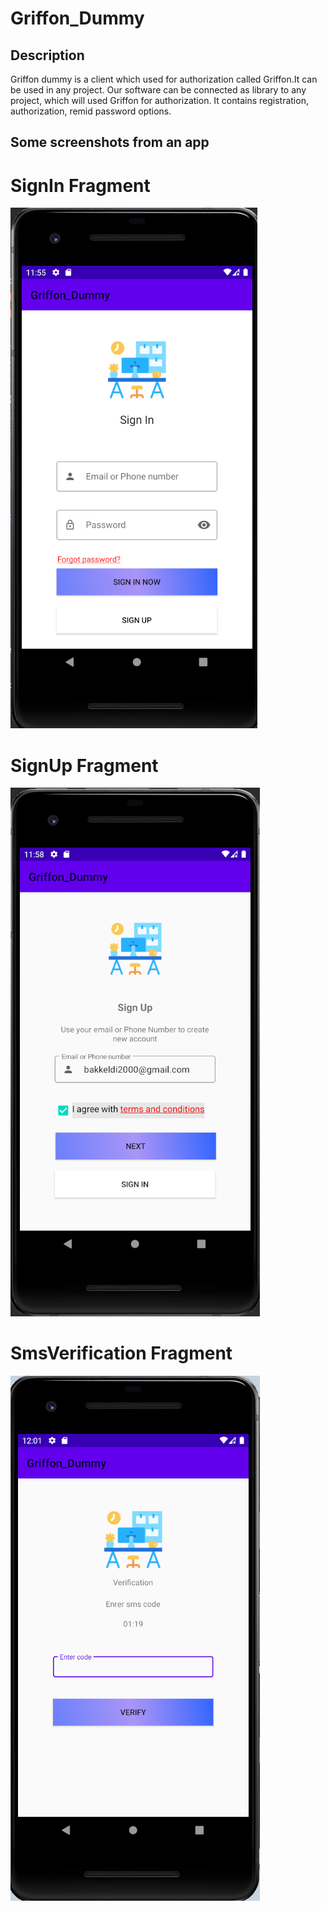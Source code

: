 # Griffon_Dummy
## Description
Griffon dummy is a client which used for authorization called Griffon.It can be used in any project.
Our software can be connected as library to any project, which will used Griffon for authorization. It contains 
registration, authorization, remid password options.
## Some screenshots from an app
# SignIn Fragment
![Drawing](app/src/main/res/drawable/signin.png) 
# SignUp Fragment
![Drawing](app/src/main/res/drawable/signup.png) 
# SmsVerification Fragment
![Drawing](app/src/main/res/drawable/sms_verification.png) 

